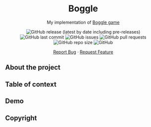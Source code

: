 <h1 align="center">Boggle</h1>

<div align="center">
<div align="center">

  <p align="center">
    My implementation of
    <a href="https://en.wikipedia.org/wiki/Boggle" target="_blank">Boggle game</a>
</div>

![GitHub release (latest by date including pre-releases)](https://img.shields.io/github/v/release/navendu-pottekkat/awesome-readme?include_prereleases)
![GitHub last commit](https://img.shields.io/github/last-commit/danielgibor/Boggle-Game?color=orange)
![GitHub issues](https://img.shields.io/github/issues/danielgibor/Boggle-Game?color=yellow)
![GitHub pull requests](https://img.shields.io/github/issues-pr/danielgibor/Boggle-Game?color=yellow)
![GitHub repo size](https://img.shields.io/github/repo-size/danielgibor/Boggle-Game)
![GitHub](https://img.shields.io/github/license/danielgibor/Boggle-Game)

<a href="https://github.com/danielgibor/Boggle-Game/issues">Report Bug</a>
·
<a href="https://github.com/danielgibor/Boggle-Game/issues">Request
Feature</a>
</div>

## About the project

## Table of context

## Demo

## Copyright





